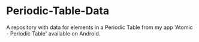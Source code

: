 # Periodic-Table-Data
A repository with data for elements in a Periodic Table from my app 'Atomic - Periodic Table' available on Android.
